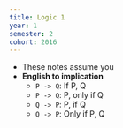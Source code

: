 ```yaml
---
title: Logic 1
year: 1
semester: 2
cohort: 2016
---
```


- These notes assume you 
- **English to implication**
  - `P -> Q`: If P, Q
  - `P -> Q`: P, only if Q
  - `Q -> P`: P, if Q
  - `Q -> P`: Only if P, Q
